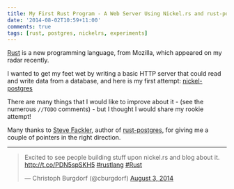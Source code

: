 ```yaml
---
title: My First Rust Program - A Web Server Using Nickel.rs and rust-postgres
date: '2014-08-02T10:59+11:00'
comments: true
tags: [rust, postgres, nickelrs, experiments]
---
```


[Rust](http://www.rust-lang.org/) is a new programming language,
from Mozilla, which appeared on my radar recently.

I wanted to get my feet wet by writing a basic HTTP server that could read and write data from a database,
and here is my first attempt:
[nickel-postgres](https://github.com/bguiz/rust-scratch/blob/0c843ac52b4de3ae83e44ca20df74923df2611d1/nickel-postgres/src/main.rs "Newbie code alert!")

There are many things that I would like to improve about it -
(see the numerous `//TODO` comments) -
but I thought I would share my rookie attempt!

Many thanks to [Steve Fackler](https://github.com/sfackler),
author of [rust-postgres](https://github.com/sfackler/rust-postgres),
for giving me a couple of pointers in the right direction.

----

<blockquote class="twitter-tweet" lang="en"><p>Excited to see people building stuff upon nickel.rs and blog about it. <a href="http://t.co/PDN5spSKH5">http://t.co/PDN5spSKH5</a> <a href="https://twitter.com/hashtag/rustlang?src=hash">#rustlang</a> <a href="https://twitter.com/hashtag/Rust?src=hash">#Rust</a></p>&mdash; Christoph Burgdorf (@cburgdorf) <a href="https://twitter.com/cburgdorf/statuses/496005695771525121">August 3, 2014</a></blockquote>
